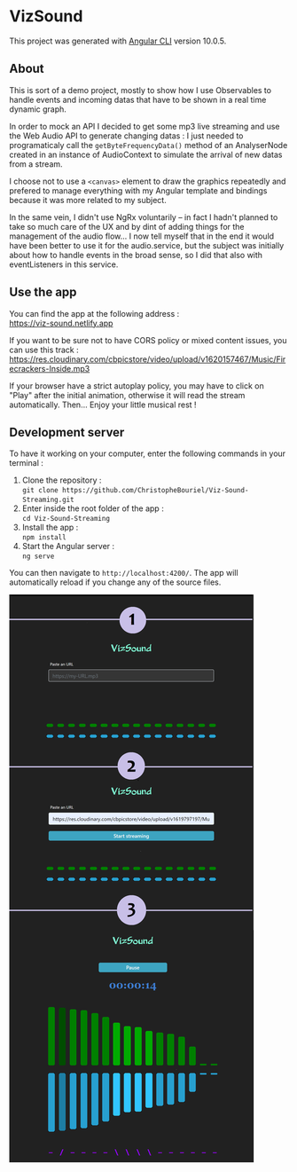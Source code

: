# VizSound

This project was generated with [Angular CLI](https://github.com/angular/angular-cli) version 10.0.5.

## About

This is sort of a demo project, mostly to show how I use Observables to handle events and incoming datas that have to be shown in a real time dynamic graph.

In order to mock an API I decided to get some mp3 live streaming and use the Web Audio API to generate changing datas : I just needed to programaticaly call the `getByteFrequencyData()` method of an AnalyserNode created in an instance of AudioContext to simulate the arrival of new datas from a stream.

I choose not to use a `<canvas>` element to draw the graphics repeatedly and prefered to manage everything with my Angular template and bindings because it was more related to my subject.

In the same vein, I didn't use NgRx voluntarily – in fact I hadn't planned to take so much care of the UX and by dint of adding things for the management of the audio flow... I now tell myself that in the end it would have been better to use it for the audio.service, but the subject was initially about how to handle events in the broad sense, so I did that also with eventListeners in this service.

## Use the app

You can find the app at the following address :  
    https://viz-sound.netlify.app

If you want to be sure not to have CORS policy or mixed content issues, you can use this track :
    https://res.cloudinary.com/cbpicstore/video/upload/v1620157467/Music/Firecrackers-Inside.mp3

If your browser have a strict autoplay policy, you may have to click on "Play" after the initial animation, otherwise it will read the stream automatically. Then... Enjoy your little musical rest !

## Development server

To have it working on your computer, enter the following commands in your terminal :
1. Clone the repository :  
	`git clone https://github.com/ChristopheBouriel/Viz-Sound-Streaming.git`
2. Enter inside the root folder of the app :  
	`cd Viz-Sound-Streaming`
3. Install the app :  
    `npm install`
3. Start the Angular server :  
	`ng serve`

You can then navigate to `http://localhost:4200/`. The app will automatically reload if you change any of the source files.



![Screenshots](./Picture.png)